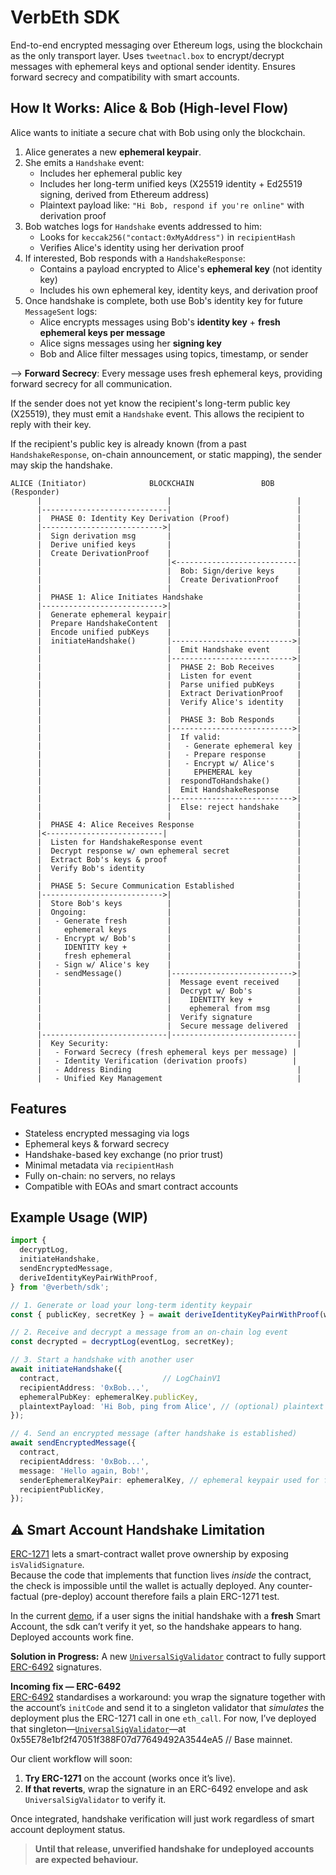 # VerbEth SDK

End-to-end encrypted messaging over Ethereum logs, using the blockchain as the only transport layer. Uses `tweetnacl.box` to encrypt/decrypt messages with ephemeral keys and optional sender identity. Ensures forward secrecy and compatibility with smart accounts.

## How It Works: Alice & Bob (High-level Flow)

Alice wants to initiate a secure chat with Bob using only the blockchain.

1. Alice generates a new **ephemeral keypair**.
2. She emits a `Handshake` event:
   - Includes her ephemeral public key
   - Includes her long-term unified keys (X25519 identity + Ed25519 signing, derived from Ethereum address)
   - Plaintext payload like: `"Hi Bob, respond if you're online"` with derivation proof
3. Bob watches logs for `Handshake` events addressed to him:
   - Looks for `keccak256("contact:0xMyAddress")` in `recipientHash`
   - Verifies Alice's identity using her derivation proof
4. If interested, Bob responds with a `HandshakeResponse`:
   - Contains a payload encrypted to Alice's **ephemeral key** (not identity key)
   - Includes his own ephemeral key, identity keys, and derivation proof
5. Once handshake is complete, both use Bob's identity key for future `MessageSent` logs:
   - Alice encrypts messages using Bob's **identity key** + **fresh ephemeral keys per message**
   - Alice signs messages using her **signing key**
   - Bob and Alice filter messages using topics, timestamp, or sender

--> **Forward Secrecy**: Every message uses fresh ephemeral keys, providing forward secrecy for all communication.

If the sender does not yet know the recipient's long-term public key (X25519), 
they must emit a `Handshake` event. This allows the recipient to reply with their key.

If the recipient's public key is already known (from a past `HandshakeResponse`, 
on-chain announcement, or static mapping), the sender may skip the handshake.

```
ALICE (Initiator)              BLOCKCHAIN               BOB (Responder)
      |                            |                            |
      |----------------------------|                            |
      |  PHASE 0: Identity Key Derivation (Proof)               |
      |--------------------------->|                            |
      |  Sign derivation msg       |                            |
      |  Derive unified keys       |                            |
      |  Create DerivationProof    |                            |
      |                            |<---------------------------|
      |                            |  Bob: Sign/derive keys     |
      |                            |  Create DerivationProof    |
      |                            |                            |
      |  PHASE 1: Alice Initiates Handshake                     |
      |--------------------------->|                            |
      |  Generate ephemeral keypair|                            |
      |  Prepare HandshakeContent  |                            |
      |  Encode unified pubKeys    |                            |
      |  initiateHandshake()       |--------------------------->|
      |                            |  Emit Handshake event      |
      |                            |--------------------------->|
      |                            |  PHASE 2: Bob Receives     |
      |                            |  Listen for event          |
      |                            |  Parse unified pubKeys     |
      |                            |  Extract DerivationProof   |
      |                            |  Verify Alice's identity   |
      |                            |                            |
      |                            |  PHASE 3: Bob Responds     |
      |                            |--------------------------->|
      |                            |  If valid:                 |
      |                            |   - Generate ephemeral key |
      |                            |   - Prepare response       |
      |                            |   - Encrypt w/ Alice's     |
      |                            |     EPHEMERAL key          |
      |                            |  respondToHandshake()      |
      |                            |  Emit HandshakeResponse    |
      |                            |--------------------------->|
      |                            |  Else: reject handshake    |
      |                            |                            |
      |  PHASE 4: Alice Receives Response                       |
      |<--------------------------|                             |
      |  Listen for HandshakeResponse event                     |
      |  Decrypt response w/ own ephemeral secret               |
      |  Extract Bob's keys & proof                             |
      |  Verify Bob's identity                                  |
      |                                                         |
      |  PHASE 5: Secure Communication Established              |
      |--------------------------->|                            |
      |  Store Bob's keys          |                            |
      |  Ongoing:                  |                            |
      |   - Generate fresh         |                            |
      |     ephemeral keys         |                            |
      |   - Encrypt w/ Bob's       |                            |
      |     IDENTITY key +         |                            |
      |     fresh ephemeral        |                            |
      |   - Sign w/ Alice's key    |                            |
      |   - sendMessage()          |--------------------------->|
      |                            |  Message event received    |
      |                            |  Decrypt w/ Bob's          |
      |                            |    IDENTITY key +          |
      |                            |    ephemeral from msg      |
      |                            |  Verify signature          |
      |                            |  Secure message delivered  |
      |----------------------------|----------------------------|
      |  Key Security:                                          |
      |   - Forward Secrecy (fresh ephemeral keys per message) |
      |   - Identity Verification (derivation proofs)          |
      |   - Address Binding                                     |
      |   - Unified Key Management                              |
```

## Features

- Stateless encrypted messaging via logs
- Ephemeral keys & forward secrecy
- Handshake-based key exchange (no prior trust)
- Minimal metadata via `recipientHash`
- Fully on-chain: no servers, no relays
- Compatible with EOAs and smart contract accounts

## Example Usage (WIP)

```ts
import {
  decryptLog,
  initiateHandshake,
  sendEncryptedMessage,
  deriveIdentityKeyPairWithProof,
} from '@verbeth/sdk';

// 1. Generate or load your long-term identity keypair
const { publicKey, secretKey } = await deriveIdentityKeyPairWithProof(walletClient);

// 2. Receive and decrypt a message from an on-chain log event
const decrypted = decryptLog(eventLog, secretKey);

// 3. Start a handshake with another user
await initiateHandshake({
  contract,                       // LogChainV1
  recipientAddress: '0xBob...',   
  ephemeralPubKey: ephemeralKey.publicKey, 
  plaintextPayload: 'Hi Bob, ping from Alice', // (optional) plaintext handshake message
});

// 4. Send an encrypted message (after handshake is established)
await sendEncryptedMessage({
  contract,                        
  recipientAddress: '0xBob...',
  message: 'Hello again, Bob!',
  senderEphemeralKeyPair: ephemeralKey, // ephemeral keypair used for forward secrecy
  recipientPublicKey,              
});
```


## ⚠️ Smart Account Handshake Limitation
 
[ERC-1271](https://eips.ethereum.org/EIPS/eip-1271) lets a smart-contract wallet prove ownership by exposing `isValidSignature`.  
Because the code that implements that function lives *inside* the contract, the check is impossible until the wallet is actually deployed. Any counter-factual (pre-deploy) account therefore fails a plain ERC-1271 test.

In the current [demo](apps/demo), if a user signs the initial handshake with a **fresh** Smart Account, the sdk can’t verify it yet, so the handshake appears to hang. Deployed accounts work fine.

**Solution in Progress:** A new [`UniversalSigValidator`](packages/contracts/contracts/UniversalSigValidator.sol) contract to fully support [ERC-6492](https://eips.ethereum.org/EIPS/eip-6492) signatures.

**Incoming fix — ERC-6492**  
[ERC-6492](https://eips.ethereum.org/EIPS/eip-6492) standardises a workaround: you wrap the signature together with the account’s `initCode` and send it to a singleton validator that *simulates* the deployment plus the ERC-1271 call in one `eth_call`. For now, I’ve deployed that singleton—[`UniversalSigValidator`](packages/contracts/contracts/UniversalSigValidator.sol)—at  
0x55E78e1bf2f47051f388F07d77649492A3544eA5 // Base mainnet.

Our client workflow will soon:

1. **Try ERC-1271** on the account (works once it’s live).  
2. **If that reverts**, wrap the signature in an ERC-6492 envelope and ask `UniversalSigValidator` to verify it.

Once integrated, handshake verification will just work regardless of smart account deployment status.

> **Until that release, unverified handshake for undeployed accounts are expected behaviour.**
